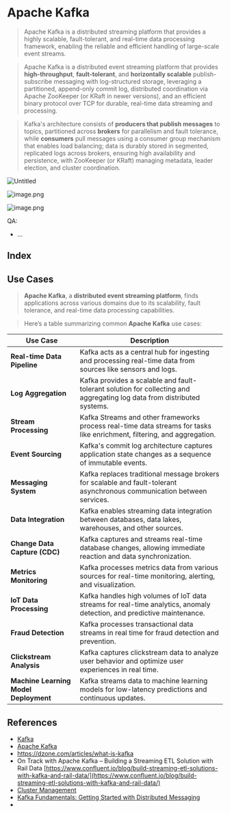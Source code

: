 # Apache Kafka

> Apache Kafka is a distributed streaming platform that provides a highly scalable, fault-tolerant, and real-time data processing framework, enabling the reliable and efficient handling of large-scale event streams.
> 

> Apache Kafka is a distributed event streaming platform that provides **high-throughput**, **fault-tolerant**, and **horizontally scalable** publish-subscribe messaging with log-structured storage, leveraging a partitioned, append-only commit log, distributed coordination via Apache ZooKeeper (or KRaft in newer versions), and an efficient binary protocol over TCP for durable, real-time data streaming and processing.
> 

> Kafka's architecture consists of **producers that publish messages** to topics, partitioned across **brokers** for parallelism and fault tolerance, while **consumers** pull messages using a consumer group mechanism that enables load balancing; data is durably stored in segmented, replicated logs across brokers, ensuring high availability and persistence, with ZooKeeper (or KRaft) managing metadata, leader election, and cluster coordination.
> 

![Untitled](Apache%20Kafka%20af3e509f4b224126b6df261e50497dce/Untitled.png)

![image.png](Apache%20Kafka%20af3e509f4b224126b6df261e50497dce/image.png)

![image.png](Apache%20Kafka%20af3e509f4b224126b6df261e50497dce/image%201.png)

QA:

- …

## Index

## Use Cases

> **Apache Kafka**, a **distributed event streaming platform**, finds applications across various domains due to its scalability, fault tolerance, and real-time data processing capabilities.
> 

> Here’s a table summarizing common **Apache Kafka** use cases:
> 

| **Use Case** | **Description** |
| --- | --- |
| **Real-time Data Pipeline** | Kafka acts as a central hub for ingesting and processing real-time data from sources like sensors and logs. |
| **Log Aggregation** | Kafka provides a scalable and fault-tolerant solution for collecting and aggregating log data from distributed systems. |
| **Stream Processing** | Kafka Streams and other frameworks process real-time data streams for tasks like enrichment, filtering, and aggregation. |
| **Event Sourcing** | Kafka's commit log architecture captures application state changes as a sequence of immutable events. |
| **Messaging System** | Kafka replaces traditional message brokers for scalable and fault-tolerant asynchronous communication between services. |
| **Data Integration** | Kafka enables streaming data integration between databases, data lakes, warehouses, and other sources. |
| **Change Data Capture (CDC)** | Kafka captures and streams real-time database changes, allowing immediate reaction and data synchronization. |
| **Metrics Monitoring** | Kafka processes metrics data from various sources for real-time monitoring, alerting, and visualization. |
| **IoT Data Processing** | Kafka handles high volumes of IoT data streams for real-time analytics, anomaly detection, and predictive maintenance. |
| **Fraud Detection** | Kafka processes transactional data streams in real time for fraud detection and prevention. |
| **Clickstream Analysis** | Kafka captures clickstream data to analyze user behavior and optimize user experiences in real time. |
| **Machine Learning Model Deployment** | Kafka streams data to machine learning models for low-latency predictions and continuous updates. |

## References

- [Kafka](https://people.cs.rutgers.edu/~pxk/417/notes/kafka.html)
- [Apache Kafka](https://www.wikiwand.com/en/Apache_Kafka)
- https://dzone.com/articles/what-is-kafka
- On Track with Apache Kafka – Building a Streaming ETL Solution with Rail Data
[https://www.confluent.io/blog/build-streaming-etl-solutions-with-kafka-and-rail-data/](https://www.confluent.io/blog/build-streaming-etl-solutions-with-kafka-and-rail-data/)
- [Cluster Management](https://www.notion.so/Cluster-Management-1afc0f5171ec8033bcd4c92a01099126?pvs=21)
- [Kafka Fundamentals: Getting Started with Distributed Messaging](https://substack.com/inbox/post/173521922)
- 
